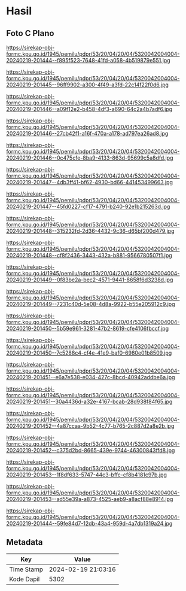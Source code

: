 # Hasil

## Foto C Plano

https://sirekap-obj-formc.kpu.go.id/1945/pemilu/pdpr/53/20/04/20/04/5320042004004-20240219-201444--f895f523-7648-41fd-a058-4b519879e551.jpg

https://sirekap-obj-formc.kpu.go.id/1945/pemilu/pdpr/53/20/04/20/04/5320042004004-20240219-201445--96ff9902-a300-4f49-a3fd-22c14f22f0d6.jpg

https://sirekap-obj-formc.kpu.go.id/1945/pemilu/pdpr/53/20/04/20/04/5320042004004-20240219-201446--a09f12e2-b458-4df3-a690-64c2a4b7adf6.jpg

https://sirekap-obj-formc.kpu.go.id/1945/pemilu/pdpr/53/20/04/20/04/5320042004004-20240219-201446--27cb42f1-a16f-470a-a178-ad797ea26ad8.jpg

https://sirekap-obj-formc.kpu.go.id/1945/pemilu/pdpr/53/20/04/20/04/5320042004004-20240219-201446--0c475cfe-8ba9-4133-863d-95699c5a8dfd.jpg

https://sirekap-obj-formc.kpu.go.id/1945/pemilu/pdpr/53/20/04/20/04/5320042004004-20240219-201447--4db3ff41-bf62-4930-bd66-441453499663.jpg

https://sirekap-obj-formc.kpu.go.id/1945/pemilu/pdpr/53/20/04/20/04/5320042004004-20240219-201447--45fd0227-cf17-4791-b240-92e1b215263d.jpg

https://sirekap-obj-formc.kpu.go.id/1945/pemilu/pdpr/53/20/04/20/04/5320042004004-20240219-201448--315232fd-2d36-4432-9c36-d65bf200d479.jpg

https://sirekap-obj-formc.kpu.go.id/1945/pemilu/pdpr/53/20/04/20/04/5320042004004-20240219-201448--cf8f2436-3443-432a-b881-9566780507f1.jpg

https://sirekap-obj-formc.kpu.go.id/1945/pemilu/pdpr/53/20/04/20/04/5320042004004-20240219-201449--0f83be2a-bec2-4571-9441-8658f6d3238d.jpg

https://sirekap-obj-formc.kpu.go.id/1945/pemilu/pdpr/53/20/04/20/04/5320042004004-20240219-201449--7231c40d-5e08-4d8a-9922-b55e205912c9.jpg

https://sirekap-obj-formc.kpu.go.id/1945/pemilu/pdpr/53/20/04/20/04/5320042004004-20240219-201450--5b59e961-3281-47b2-8619-cfe4106fbccf.jpg

https://sirekap-obj-formc.kpu.go.id/1945/pemilu/pdpr/53/20/04/20/04/5320042004004-20240219-201450--7c5288c4-cf4e-41e9-baf0-6980e01b8509.jpg

https://sirekap-obj-formc.kpu.go.id/1945/pemilu/pdpr/53/20/04/20/04/5320042004004-20240219-201451--e6a7e538-e034-427c-8bcd-40942addbe6a.jpg

https://sirekap-obj-formc.kpu.go.id/1945/pemilu/pdpr/53/20/04/20/04/5320042004004-20240219-201451--30a4436d-a32e-4167-bcab-28d938f84f65.jpg

https://sirekap-obj-formc.kpu.go.id/1945/pemilu/pdpr/53/20/04/20/04/5320042004004-20240219-201452--4a87ccaa-9b52-4c77-b765-2c887d2a8e2b.jpg

https://sirekap-obj-formc.kpu.go.id/1945/pemilu/pdpr/53/20/04/20/04/5320042004004-20240219-201452--c375d2bd-8665-439e-9744-46300843ffd8.jpg

https://sirekap-obj-formc.kpu.go.id/1945/pemilu/pdpr/53/20/04/20/04/5320042004004-20240219-201453--1f8df633-5747-44c3-bffc-cf8b4181c97b.jpg

https://sirekap-obj-formc.kpu.go.id/1945/pemilu/pdpr/53/20/04/20/04/5320042004004-20240219-201453--ad55e39a-a873-4525-aeb9-a8acf88e8914.jpg

https://sirekap-obj-formc.kpu.go.id/1945/pemilu/pdpr/53/20/04/20/04/5320042004004-20240219-201444--59fe84d7-12db-43a4-959d-4a7db1319a24.jpg


## Metadata

| Key        | Value               |
| ---------- | ------------------- |
| Time Stamp | 2024-02-19 21:03:16 |
| Kode Dapil | 5302                |



